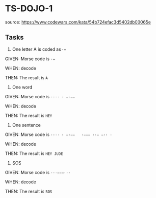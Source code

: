 # TS-DOJO-1
source: https://www.codewars.com/kata/54b724efac3d5402db00065e

## Tasks
1. One letter A is coded as ·−

GIVEN: Morse code is `·−`

WHEN: decode

THEN: The result is `A`

1. One word

GIVEN: Morse code is `···· · −·−−`

WHEN: decode

THEN: The result is `HEY`

1. One sentence

GIVEN: Morse code is `···· · −·−−   ·−−− ··− −·· ·`

WHEN: decode

THEN: The result is `HEY JUDE`

1. SOS

GIVEN: Morse code is `···−−−···`

WHEN: decode

THEN: The result is `SOS`
